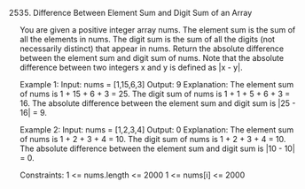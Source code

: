 2535. Difference Between Element Sum and Digit Sum of an Array

You are given a positive integer array nums.
The element sum is the sum of all the elements in nums.
The digit sum is the sum of all the digits (not necessarily distinct) that appear in nums.
Return the absolute difference between the element sum and digit sum of nums.
Note that the absolute difference between two integers x and y is defined as |x - y|.

Example 1:
Input: nums = [1,15,6,3]
Output: 9
Explanation: 
The element sum of nums is 1 + 15 + 6 + 3 = 25.
The digit sum of nums is 1 + 1 + 5 + 6 + 3 = 16.
The absolute difference between the element sum and digit sum is |25 - 16| = 9.

Example 2:
Input: nums = [1,2,3,4]
Output: 0
Explanation:
The element sum of nums is 1 + 2 + 3 + 4 = 10.
The digit sum of nums is 1 + 2 + 3 + 4 = 10.
The absolute difference between the element sum and digit sum is |10 - 10| = 0.
 
Constraints:
1 <= nums.length <= 2000
1 <= nums[i] <= 2000
